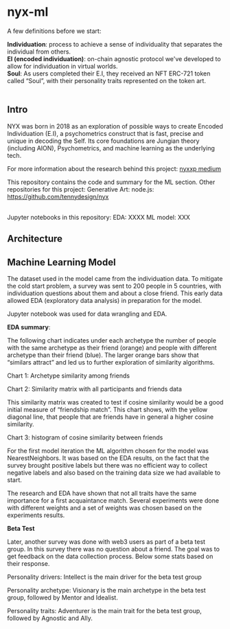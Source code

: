 # nyx-ml

A few definitions before we start:

**Individuation**: process to achieve a sense of individuality that separates the individual from others.<br/>
**EI (encoded individuation)**: on-chain agnostic protocol we've developed to allow for individuation in virtual worlds.<br/>
**Soul**: As users completed their E.I, they received an NFT ERC-721 token called “Soul”, with their personality traits represented on the token art.
<br/><br/>

## Intro

NYX was born in 2018 as an exploration of possible ways to create Encoded Individuation (E.I), a psychometrics construct that is fast, precise and unique in decoding the Self. Its core foundations are Jungian theory (including AION), Psychometrics, and machine learning as the underlying tech.

For more information about the research behind this project: [nyxxp medium](https://nyxxp.medium.com/this-is-a-research-on-possible-ways-to-digitize-the-human-soul-using-jungian-theory-psychometrics-ead7f7ad4632)

This repository contains the code and summary for the ML section. Other repositories for this project:
Generative Art: 
node.js: https://github.com/tennydesign/nyx
<br/><br/>


Jupyter notebooks in this repository:
EDA: XXXX
ML model: XXX


## Architecture



## Machine Learning Model


The dataset used in the model came from the individuation data. To mitigate the cold start problem, a survey was sent to 200 people in 5 countries, with individuation questions about them and about a close friend. This early data allowed EDA (exploratory data analysis) in preparation for the model.

Jupyter notebook was used for data wrangling and EDA.

**EDA summary**:

The following chart indicates under each archetype the number of people with the same archetype as their friend (orange) and people with different archetype than their friend (blue). The larger orange bars show that “similars attract” and led us to further exploration of similarity algorithms.


Chart 1: Archetype similarity among friends





Chart 2: Similarity matrix with all participants and friends data





This similarity matrix was created to test if cosine similarity would be a good initial measure of “friendship match”. This chart shows, with the yellow diagonal line, that people that are friends have in general a higher cosine similarity.


Chart 3: histogram of cosine similarity between friends



For the first model iteration the ML algorithm chosen for the model was NearestNeighbors. It was based on the EDA results, on the fact that the survey brought positive labels but there was no efficient way to collect negative labels and also based on the training data size we had available to start.


The research and EDA have shown that not all traits have the same importance for a first acquaintance match. Several experiments were done with different weights and a set of weights was chosen based on the experiments results.

**Beta Test**

Later, another survey was done with web3 users as part of a beta test group. In this survey there was no question about a friend. The goal was to get feedback on the data collection process. Below some stats based on their response.


Personality drivers: Intellect is the main driver for the beta test group



Personality archetype: Visionary is the main archetype in the beta test group, followed by Mentor and Idealist. 



Personality traits: Adventurer is the main trait for the beta test group, followed by Agnostic and Ally.





